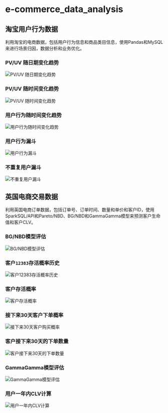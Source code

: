 # e-commerce_data_analysis

## 淘宝用户行为数据
利用淘宝的电商数据，包括用户行为信息和商品类目信息，使用Pandas和MySQL来进行场景归因，数据分析和业务优化。

### PV/UV 随日期变化趋势
![PV/UV 随日期变化趋势](https://cdn.jsdelivr.net/gh/shulun/cdn/e-commerce/taobao_user_behavior_EDA_46_0.png)

### PV/UV 随时间变化趋势
![PV/UV 随时间变化趋势](https://cdn.jsdelivr.net/gh/shulun/cdn/e-commerce/taobao_user_behavior_EDA_47_0.png)

### 用户行为随时间变化趋势
![用户行为随时间变化趋势](https://cdn.jsdelivr.net/gh/shulun/cdn/e-commerce/taobao_user_behavior_EDA_56_0.png)

### 用户行为漏斗
![用户行为漏斗](https://cdn.jsdelivr.net/gh/shulun/cdn/e-commerce/funnel1.png)

### 不重复用户漏斗
![不重复用户漏斗](https://cdn.jsdelivr.net/gh/shulun/cdn/e-commerce/funnel2.png)

## 英国电商交易数据
利用英国电商订单数据，包括订单号、订单时间、数量和单价和客户ID，使用SparkSQL/API和Pareto/NBD、BG/NBD和GammaGamma模型来预测客户生命值和客户CLV。

### BG/NBD模型评估
![BG/NBD模型评估](https://cdn.jsdelivr.net/gh/shulun/cdn@2.3/e-commerce/bgnbd_model_eval.png)

### 客户`12383`存活概率历史
![客户`12383`存活概率历史](https://cdn.jsdelivr.net/gh/shulun/cdn/e-commerce/history_alive.png)

### 客户存活概率
![客户存活概率](https://cdn.jsdelivr.net/gh/shulun/cdn/e-commerce/probability_alive.png)

### 接下来30天客户下单概率
![接下来30天客户购买概率](https://cdn.jsdelivr.net/gh/shulun/cdn/e-commerce/purchases_next30days.png)

### 客户接下来30天的下单数量
![客户接下来30天的下单数量](https://cdn.jsdelivr.net/gh/shulun/cdn/e-commerce/customer_lifetimes.png)

### GammaGamma模型评估
![GammaGamma模型评估](https://cdn.jsdelivr.net/gh/shulun/cdn@2.4/e-commerce/gammagamma_model_eval.png)

### 用户一年内CLV计算
![用户一年内CLV计算](https://cdn.jsdelivr.net/gh/shulun/cdn/e-commerce/clv.png)